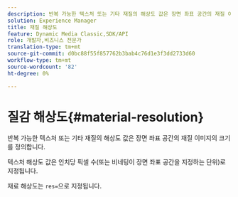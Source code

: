```yaml
---
description: 반복 가능한 텍스처 또는 기타 재질의 해상도 값은 장면 좌표 공간의 재질 이미지의 크기를 정의합니다.
solution: Experience Manager
title: 재질 해상도
feature: Dynamic Media Classic,SDK/API
role: 개발자,비즈니스 전문가
translation-type: tm+mt
source-git-commit: d0bc88f55f857762b3bab4c76d1e3f3dd2733d60
workflow-type: tm+mt
source-wordcount: '82'
ht-degree: 0%

---
```



# 질감 해상도{#material-resolution}

반복 가능한 텍스처 또는 기타 재질의 해상도 값은 장면 좌표 공간의 재질 이미지의 크기를 정의합니다.

텍스처 해상도 값은 인치당 픽셀 수(또는 비네팅이 장면 좌표 공간을 지정하는 단위)로 지정됩니다.

재료 해상도는 `res=`으로 지정됩니다.
